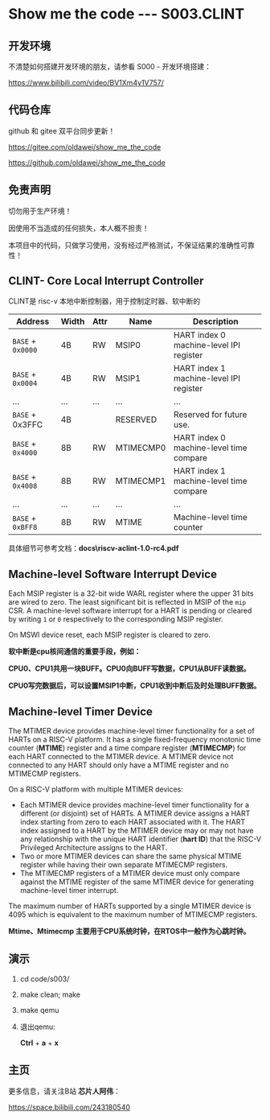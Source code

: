 # Show me the code --- S003.CLINT

## 开发环境

不清楚如何搭建开发环境的朋友，请参看 S000 - 开发环境搭建：

https://www.bilibili.com/video/BV1Xm4y1V757/



## 代码仓库

github 和 gitee 双平台同步更新！

https://gitee.com/oldawei/show_me_the_code

https://github.com/oldawei/show_me_the_code



## 免责声明

切勿用于生产环境！

因使用不当造成的任何损失，本人概不担责！

本项目中的代码，只做学习使用，没有经过严格测试，不保证结果的准确性可靠性！



## CLINT- Core Local Interrupt Controller

CLINT是 risc-v 本地中断控制器，用于控制定时器、软中断的

| Address           | Width | Attr | Name      | Description                             |
| ----------------- | ----- | ---- | --------- | --------------------------------------- |
| `BASE` + `0x0000` | 4B    | RW   | MSIP0     | HART index 0 machine-level IPI register |
| `BASE` + `0x0004` | 4B    | RW   | MSIP1     | HART index 1 machine-level IPI register |
| …                 | …     | …    | …         | …                                       |
| `BASE` + 0x3FFC   | 4B    |      | RESERVED  | Reserved for future use.                |
| `BASE` + `0x4000` | 8B    | RW   | MTIMECMP0 | HART index 0 machine-level time compare |
| `BASE` + `0x4008` | 8B    | RW   | MTIMECMP1 | HART index 1 machine-level time compare |
| …                 | …     | …    | …         | …                                       |
| `BASE` + `0xBFF8` | 8B    | RW   | MTIME     | Machine-level time counter              |

具体细节可参考文档：**docs\riscv-aclint-1.0-rc4.pdf**



## Machine-level Software Interrupt Device

Each MSIP register is a 32-bit wide WARL register where the upper 31 bits are wired to zero. The least significant bit is reflected in MSIP of the `mip` CSR. A machine-level software interrupt for a HART is pending or cleared by writing `1` or `0` respectively to the corresponding MSIP register.

On MSWI device reset, each MSIP register is cleared to zero.

**软中断是cpu核间通信的重要手段，例如：**

**CPU0、CPU1共用一块BUFF。CPU0向BUFF写数据，CPU1从BUFF读数据。**

**CPU0写完数据后，可以设置MSIP1中断，CPU1收到中断后及时处理BUFF数据。**



## Machine-level Timer Device

The MTIMER device provides machine-level timer functionality for a set of HARTs on a RISC-V platform. It has a single fixed-frequency monotonic time counter (**MTIME**) register and a time compare register (**MTIMECMP**) for each HART connected to the MTIMER device. A MTIMER device not connected to any HART should only have a MTIME register and no MTIMECMP registers.

On a RISC-V platform with multiple MTIMER devices:

- Each MTIMER device provides machine-level timer functionality for a different (or disjoint) set of HARTs. A MTIMER device assigns a HART index starting from zero to each HART associated with it. The HART index assigned to a HART by the MTIMER device may or may not have any relationship with the unique HART identifier (**hart ID**) that the RISC-V Privileged Architecture assigns to the HART.
- Two or more MTIMER devices can share the same physical MTIME register while having their own separate MTIMECMP registers.
- The MTIMECMP registers of a MTIMER device must only compare against the MTIME register of the same MTIMER device for generating machine-level timer interrupt.

The maximum number of HARTs supported by a single MTIMER device is 4095 which is equivalent to the maximum number of MTIMECMP registers.

**Mtime、Mtimecmp 主要用于CPU系统时钟，在RTOS中一般作为心跳时钟。**



## 演示

1. cd code/s003/

2. make clean; make

3. make qemu

4. 退出qemu: 

   **Ctrl** + **a** + **x**



## 主页

更多信息，请关注B站 **芯片人阿伟**：

https://space.bilibili.com/243180540



